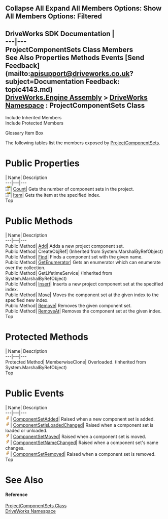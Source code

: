 Collapse All Expand All Members Options: Show All  Members Options: Filtered   
---  
DriveWorks SDK Documentation  |   
---|---  
ProjectComponentSets Class Members   
See Also Properties Methods Events [Send Feedback](mailto:apisupport@driveworks.co.uk?subject=Documentation Feedback: topic4143.md)  
[DriveWorks.Engine Assembly](topic2156.md) > [DriveWorks Namespace](topic2159.md) : ProjectComponentSets Class  
---  
  
Include Inherited Members    
Include Protected Members  


Glossary Item Box

The following tables list the members exposed by [ProjectComponentSets](topic4143.md).

# Public Properties

| Name| Description  
---|---|---  
![Public Property](dotnetimages/publicProperty.gif)| [Count](topic4156.md)| Gets the number of component sets in the project.   
![Public Property](dotnetimages/publicProperty.gif)| [Item](topic4157.md)| Gets the item at the specified index.   
Top

# Public Methods

| Name| Description  
---|---|---  
Public Method| [Add](topic4149.md)| Adds a new project component set.   
Public Method| CreateObjRef|  (Inherited from System.MarshalByRefObject)  
Public Method| [Find](topic4150.md)| Finds a component set with the given name.   
Public Method| [GetEnumerator](topic4151.md)| Gets an enumerator which can enumerate over the collection.   
Public Method| GetLifetimeService|  (Inherited from System.MarshalByRefObject)  
Public Method| [Insert](topic4152.md)| Inserts a new project component set at the specified index.   
Public Method| [Move](topic4153.md)| Moves the component set at the given index to the specified new index.   
Public Method| [Remove](topic4154.md)| Removes the given component set.   
Public Method| [RemoveAt](topic4155.md)| Removes the component set at the given index.   
Top

# Protected Methods

| Name| Description  
---|---|---  
Protected Method| MemberwiseClone| Overloaded. (Inherited from System.MarshalByRefObject)  
Top

# Public Events

| Name| Description  
---|---|---  
![Public Event](dotnetimages/publicEvent.gif)| [ComponentSetAdded](topic4158.md)| Raised when a new component set is added.   
![Public Event](dotnetimages/publicEvent.gif)| [ComponentSetIsLoadedChanged](topic4159.md)| Raised when a component set is loaded or unloaded.   
![Public Event](dotnetimages/publicEvent.gif)| [ComponentSetMoved](topic4160.md)| Raised when a component set is moved.   
![Public Event](dotnetimages/publicEvent.gif)| [ComponentSetNameChanged](topic4161.md)| Raised when a component set's name changes.   
![Public Event](dotnetimages/publicEvent.gif)| [ComponentSetRemoved](topic4162.md)| Raised when a component set is removed.   
Top

# See Also

#### Reference

[ProjectComponentSets Class](topic4143.md)   
[DriveWorks Namespace](topic2159.md)


